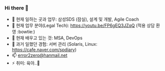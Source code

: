 ### Hi there 👋

- 🔭 현재 일하는 곳과 업무: 삼성SDS (잠실), 설계 및 개발, Agile Coach
- :office: 현재 업무 분야(Legal Tech): https://youtu.be/FP6gEQ3JZqQ (적용 상담 환영 :bowtie:)
- 🌱 현재 배우고 있는 것: MSA, DevOps
- 💬 과거 일했던 경험: 서버 관리 (Solaris, Linux: https://cafe.naver.com/spdiary)
- 📫 error2zero@hanmail.net
- ⚡ 취미: 육아..:baby:
